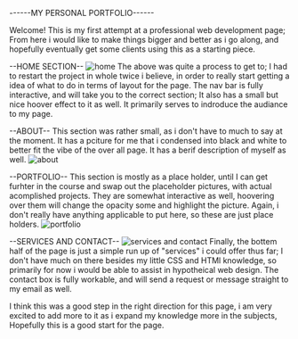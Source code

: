------MY PERSONAL PORTFOLIO------

Welcome! This is my first attempt at a professional web development page; From here i would like to make things bigger and better as i go along,
and hopefully eventually get some clients using this as a starting piece. 

--HOME SECTION--
![home](https://user-images.githubusercontent.com/105595889/172066818-c39b8bc1-4f04-441a-8b2d-78b53ff0526e.png)
The above was quite a process to get to; I had to restart the project in whole twice i believe, in order to really start getting a idea of what to do in terms of layout for the page.
The nav bar is fully interactive, and will take you to the correct section; It also has a small but nice hoover effect to it as well. It primarily serves to indroduce the audiance to my page.

--ABOUT--
This section was rather small, as i don't have to much to say at the moment. It has a pciture for me that i condensed into black and white to better fit the vibe of the 
over all page. It has a berif description of myself as well.
![about](https://user-images.githubusercontent.com/105595889/172066827-b51ca3e9-9175-4bc0-9e7d-2177570d214d.png)

--PORTFOLIO--
This section is mostly as a place holder, until I can get furhter in the course and swap out the placeholder pictures, with actual acomplished projects. 
They are somewhat interactive as well, hoovering over them will change the opacity some and highlight the picture. 
Again, i don't really have anything applicable to put here, so these are just place holders.
![portfolio](https://user-images.githubusercontent.com/105595889/172066831-a1a3fbaf-dfa2-49cc-aff5-0c60c99efa0c.png)

--SERVICES AND CONTACT--
![services and contact](https://user-images.githubusercontent.com/105595889/172066834-1f71e6ec-3551-466b-8c42-875e52c404dd.png)
Finally, the bottem half of the page is just a simple run up of "services" i could offer thus far; I don't have much on there besides my
little CSS and HTMl knowledge, so primarily for now i would be able to assist in hypotheical web design. 
The contact box is fully workable, and will send a request or message straight to my email as well.

I think this was a good step in the right direction for this page, i am very excited to add more to it as i expand my knowledge more in the subjects,
Hopefully this is a good start for the page. 
